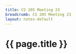 ```yaml
---
title: CS 205 Meeting 23
breadcrumb: CS 205 Meeting 23
layout: notes-default
---
```

# {{ page.title }}
